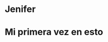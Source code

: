 # Jenifer
# Mi primera vez en esto
<ing src="https://encrypted-tbn0.gstatic.com/images?q=tbn:ANd9GcTi1qAd5RTT-ZSHlU1KmdRwscbILyif7r5Hiw&usqp=CAU"> 
